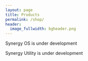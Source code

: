 ```yaml
---
layout: page
title: Products
permalink: /shop/
header:
  image_fullwidth: bgheader.png
---
```


Synergy OS is under development

Synergy Utility is under development
